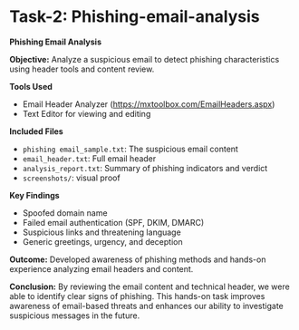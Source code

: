 # Task-2: Phishing-email-analysis

**Phishing Email Analysis**

**Objective:**
Analyze a suspicious email to detect phishing characteristics using header tools and content review.

**Tools Used**
- Email Header Analyzer (https://mxtoolbox.com/EmailHeaders.aspx)
- Text Editor for viewing and editing

**Included Files**
- `phishing email_sample.txt`: The suspicious email content
- `email_header.txt`: Full email header
- `analysis_report.txt`: Summary of phishing indicators and verdict
- `screenshots/`: visual proof

**Key Findings**
- Spoofed domain name
- Failed email authentication (SPF, DKIM, DMARC)
- Suspicious links and threatening language
- Generic greetings, urgency, and deception

**Outcome:**
Developed awareness of phishing methods and hands-on experience analyzing email headers and content.

**Conclusion:**
By reviewing the email content and technical header, we were able to identify clear signs of phishing. This hands-on task improves awareness of email-based threats and enhances our ability to investigate suspicious messages in the future.

